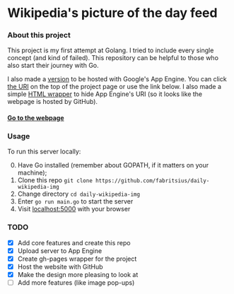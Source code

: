 # Wikipedia's picture of the day feed

### About this project

This project is my first attempt at Golang. I tried to include every single concept (and kind of failed). This repository can be helpful to those who also start their journey with Go.

I also made a [version](https://github.com/fabritsius/daily-wikipedia-img/tree/app-engine-ver) to be hosted with Google's App Engine. You can click [the URI](https://fabritsius.github.io/daily-wikipedia-img/) on the top of the project page or use the link below. I also made a simple [HTML wrapper](https://github.com/fabritsius/daily-wikipedia-img/tree/gh-pages) to hide App Engine's URI (so it looks like the webpage is hosted by GitHub).

#### [Go to the webpage](https://fabritsius.github.io/daily-wikipedia-img/)

### Usage

To run this server locally:

0. Have Go installed (remember about GOPATH, if it matters on your machine);
1. Clone this repo `git clone https://github.com/fabritsius/daily-wikipedia-img`
2. Change directory `cd daily-wikipedia-img`
3. Enter `go run main.go` to start the server
4. Visit [localhost:5000](https://localhost:5000) with your browser

### TODO

- [x] Add core features and create this repo
- [x] Upload server to App Engine
- [x] Create gh-pages wrapper for the project
- [x] Host the website with GitHub
- [x] Make the design more pleasing to look at
- [ ] Add more features (like image pop-ups)